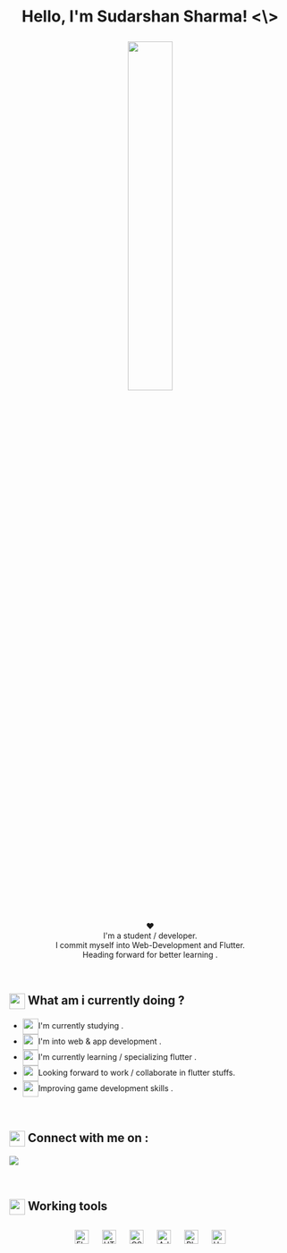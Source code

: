 <h1><p align="center">Hello, I'm Sudarshan Sharma! <\> </h1></p>

<p align="center" ><img 
 src="https://user-images.githubusercontent.com/22797857/90096358-dba16400-dd54-11ea-8e44-e181ada72661.gif" width="40%"/></p>


<p align="center"> ♥ <br>I'm a student / developer.<br/>I commit myself into Web-Development and Flutter.<br> Heading forward for better learning .<br></p><br/>


<summary><h2><img src="https://emojis.slackmojis.com/emojis/images/1520808873/3643/cool-doge.gif?1520808873" align="center"
                width="28" /> What am i currently doing ? </h2></summary>

- <img src="https://emojis.slackmojis.com/emojis/images/1617807114/28039/study.png?1617807114" align="center"
                width="28" />I'm currently studying .
- <img src="https://emojis.slackmojis.com/emojis/images/1549317933/5264/coding.gif?1549317933" align="center"
                width="28" />I'm into web & app development .
- <img src="https://emojis.slackmojis.com/emojis/images/1533423362/4417/flutter.png?1533423362" align="center"
                width="28" />I'm currently learning / specializing flutter .
- <img src="https://emojis.slackmojis.com/emojis/images/1616180053/22299/money.gif?1616180053" align="center"
                width="28" />Looking forward to work / collaborate in flutter stuffs.
- <img src="https://emojis.slackmojis.com/emojis/images/1471045847/824/games.gif?1471045847" align="center"
                width="28" />Improving game development skills .
<br>
<summary><h2><img src="https://emojis.slackmojis.com/emojis/images/1579216111/7550/pikachu_wave.gif?1579216111" align="center"
                width="28" /> Connect with me on : </h2></summary>
                <p align = "center">
 

[<img src = "https://img.shields.io/badge/instagram-%23E4405F.svg?&style=for-the-badge&logo=instagram&logoColor=white">](https://www.instagram.com/thesad_soul69/)



</p>

<br>

<summary><h2><img src="https://emojis.slackmojis.com/emojis/images/1471045839/793/computerrage.gif?1471045839" align="center"
                width="28" /> Working tools</h2></summary>
                <div align="center">
<img style="margin: 10px" src="https://profilinator.rishav.dev/skills-assets/flutterio-icon.svg" alt="Flutter" height="25" /> 
<img style="margin: 10px" src="https://profilinator.rishav.dev/skills-assets/html5-original-wordmark.svg" alt="HTML5" height="25" />  
<img style="margin: 10px" src="https://profilinator.rishav.dev/skills-assets/css3-original-wordmark.svg" alt="CSS3" height="25" />  
<img style="margin: 10px" src="https://profilinator.rishav.dev/skills-assets/adobexd.png" alt="Adobe XD" height="25" />  
<img style="margin: 10px" src="https://emojis.slackmojis.com/emojis/images/1450464730/190/photoshop.png?1450464730" alt="Photoshop" height="25" />  
<img style="margin: 10px" src="https://upload.wikimedia.org/wikipedia/commons/8/8a/Official_unity_logo.png" alt="Unity" height="25" />  

                
